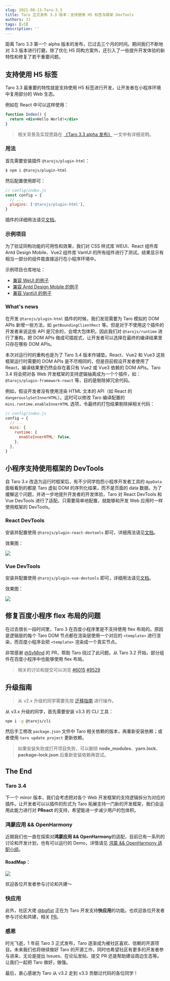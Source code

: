 ```yaml
---
slug: 2021-08-13-Taro-3.3
title: Taro 正式发布 3.3 版本：支持使用 H5 标签与框架 DevTools
authors: JJ
tags: [v3]
description: ''
---
```


距离 Taro 3.3 第一个 alpha 版本的发布，已过去三个月的时间。期间我们不断地对 3.3 版本进行打磨，除了优化 H5 同构方案外，还引入了一些提升开发体验的新特性和修复了若干重要问题。

## 支持使用 H5 标签

Taro 3.3 最重要的特性就是支持使用 H5 标签进行开发，让开发者在小程序环境中复用部分的 Web 生态。

例如在 React 中可以这样使用：

```jsx
function Index() {
  return <div>Hello World!</div>
}
```

> 相关背景及实现思路在 [《Taro 3.3 alpha 发布》](/blog/2021-04-22-Taro-3.3-alpha) 一文中有详细说明。

### 用法

首先需要安装插件 `@tarojs/plugin-html`：

```bash
$ npm i @tarojs/plugin-html
```

然后配置使用即可：

```js
// config/index.js
const config = {
  // ...
  plugins: ['@tarojs/plugin-html'],
}
```

插件的详细用法请见[文档](/docs/use-h5)。

### 示例项目

为了验证同构功能的可用性和效果，我们对 CSS 样式库 WEUI、React 组件库 Antd Design Mobile、Vue2 组件库 VantUI 的所有组件进行了测试。结果显示有相当一部分的组件能直接运行在小程序环境中。

示例项目仓库地址：

- [兼容 WeUI 的例子](https://github.com/NervJS/taro-weui)
- [兼容 Antd Design Mobile 的例子](https://github.com/NervJS/taro-antd-mobile)
- [兼容 VantUI 的例子](https://github.com/NervJS/taro-vant)

### What's news

在开发 `@tarojs/plugin-html` 插件的时候，我们发现需要为 Taro 模拟的 DOM APIs 新增一些方法，如 `getBoundingClientRect` 等。但是对于不使用这个插件的开发者来说这些 API 是冗余的，会增大包体积。因此我们对 `@tarojs/runtime` 进行了重构，把 DOM APIs 做成可插拔式，让开发者可以选择在最终的编译结果里只存在哪些 DOM APIs。

本次对运行时的重构也是为了 Taro 3.4 版本作铺垫。React、Vue2 和 Vue3 这些框架运行时需要的 DOM APIs 是不尽相同的，但是目前假设开发者使用了 React，编译结果里仍然会存在着只有 Vue2 或 Vue3 依赖的 DOM APIs。Taro 3.4 将会把对各 Web 开发框架的支持逻辑抽离成为一个个插件，如：`@tarojs/plugin-framework-react` 等，目的是剔除掉冗余代码。

例如，假设开发者没有使用渲染 HTML 文本的 API（如 React 的 `dangerouslySetInnerHTML`）。这时可以修改 Taro 编译配置的 `mini.runtime.enableInnerHTML` 选项，令最终的打包结果剔除掉相关代码：

```js
// config/index.js
config = {
  // ...
  mini: {
    runtime: {
      enableInnerHTML: false,
    },
  },
}
```

## 小程序支持使用框架的 DevTools

自 Taro 3.x 改造为运行时框架后，有不少同学抱怨小程序开发者工具的 `AppData` 面板看到的都是 Taro 虚拟 DOM 的序列化结果，而不是页面的 data 数据。为了缓解这个问题，并进一步地提升开发者的开发体验，Taro 对 React DevTools 和 Vue DevTools 进行了适配。只需要简单地配置，就能够和开发 Web 应用时一样使用框架的 DevTools。

### React DevTools

安装并配置使用 `@tarojs/plugin-react-devtools` 即可，详细用法请见[文档](/docs/react-devtools)。

效果图：

![](https://storage.360buyimg.com/cjj-pub-images/react-devtools.png)

### Vue DevTools

安装并配置使用 `@tarojs/plugin-vue-devtools` 即可，详细用法请见[文档](/docs/vue-devtools)。

效果图：

![](https://storage.360buyimg.com/cjj-pub-images/vue-devtools.png)

## 修复百度小程序 flex 布局的问题

在过去很长一段时间里，Taro 3 在百度小程序里是不支持使用 flex 布局的。原因是逻辑层的每个 Taro DOM 节点都在渲染层使用一个对应的 `<template>` 进行渲染，而百度小程序会把 `<template>` 渲染成一个真实节点。

非常感谢 [@SyMind](https://github.com/SyMind) 的 PR，帮助 Taro 绕过了此问题。从 Taro 3.2 开始，部分组件在百度小程序中也能够使用 flex 布局。

> 相关的讨论和提交可以浏览 [#6015](https://github.com/NervJS/taro/issues/6015) [#9529](https://github.com/NervJS/taro/pull/9529)

## 升级指南

> 从 v2.x 升级的同学需要先按 [迁移指南](/docs/next/migration) 进行操作。

从 v3.x 升级的同学，首先需要安装 v3.3 的 CLI 工具：

```bash
npm i -g @tarojs/cli
```

然后手工修改 `package.json` 文件中 Taro 相关依赖的版本，再重新安装依赖；或者使用 `taro update project` 更新依赖。

> 如果安装失败或打开项目失败，可以删除 **node_modules**、**yarn.lock**、**package-lock.json** 后重新安装依赖再尝试。

## The End

### Taro 3.4

下一个 minor 版本，我们会考虑把对各个 Web 开发框架的支持逻辑拆分为对应的插件。让开发者可以以插件的形式为 Taro 拓展支持一门新的开发框架，我们会运用此能力进行对 **PReact** 的支持，希望能进一步减少用户的包体积。

### 鸿蒙应用 && OpenHarmony

近期我们也一直在探索对**鸿蒙应用 && OpenHarmony**的适配，目前已有一系列的讨论和开发计划，也有可以运行的 Demo，详情请见 [鸿蒙 && OpenHarmony 适配小组](https://github.com/NervJS/taro/discussions/categories/%E9%B8%BF%E8%92%99-openharmony-%E9%80%82%E9%85%8D%E5%B0%8F%E7%BB%84)。

#### RoadMap：

![](https://storage.360buyimg.com/cjj-pub-images/hos-roadmap.png)

欢迎各位开发者参与讨论和共建～

### 快应用

此外，社区大佬 [@bgfist](https://github.com/bgfist) 正在为 Taro 开发支持**快应用**的功能。也欢迎各位开发者参与讨论和共建，相关 [PR](https://github.com/NervJS/taro/pull/9743)。

### 感恩

时光飞逝，1 年前 Taro 3 正式发布，Taro 逐渐成为被社区喜欢、信赖的开源项目。未来我们也将继续做好 Taro 的开源工作，同时也希望社区有更多的开发者参与进来，无论是提出 Issues、在论坛发帖、提交 PR 还是帮助建设周边生态等。让我们一起把 Taro 做好，做强。

最后，衷心感谢为 Taro 从 v3.2 走到 v3.3 贡献过代码的各位同学！
